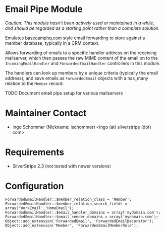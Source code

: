 # Email Pipe Module #

*Caution: This module hasn't been actively used or maintained in a while,
and should be regarded as a starting point rather than a complete solution.*

Emulates [basecamphq.com](http://help.37signals.com/basecamp/questions/198-can-i-email-a-message-to-basecamp)
style email forwarding to store against a member database, typically in a CRM context.

Allows forwarding of emails to a specific handler address on the receiving mailserver,
which then passes the raw MIME content of the email on to the
`IncomingEmailHandler` and `ForwardedEmailHandler` controllers in this module. 

The handlers can look up members by a unique criteria (typically the email address),
and save emails as `ForwardedEmail` objects with a has_many relation to the `Member` record.

TODO Document email pipe setup for various mailservers

# Maintainer Contact
 * Ingo Schommer (Nickname: ischommer) <ingo (at) silverstripe (dot) com>

# Requirements

 * SilverStripe 2.3 (not tested with newer versions)

# Configuration #

	ForwardedEmailHandler::$member_relation_class = 'Member';
	ForwardedEmailHandler::$member_relation_search_fields = array('WorkEmail','HomeEmail');
	ForwardedEmailHandler::$email_handler_domains = array('mydomain.com');
	ForwardedEmailHandler::$email_sender_domains = array('mydomain.com');
	Object::add_extension('ForwardedEmail', 'ForwardedEmailDecorator');
	Object::add_extension('Member', 'ForwardedEmailMemberRole');